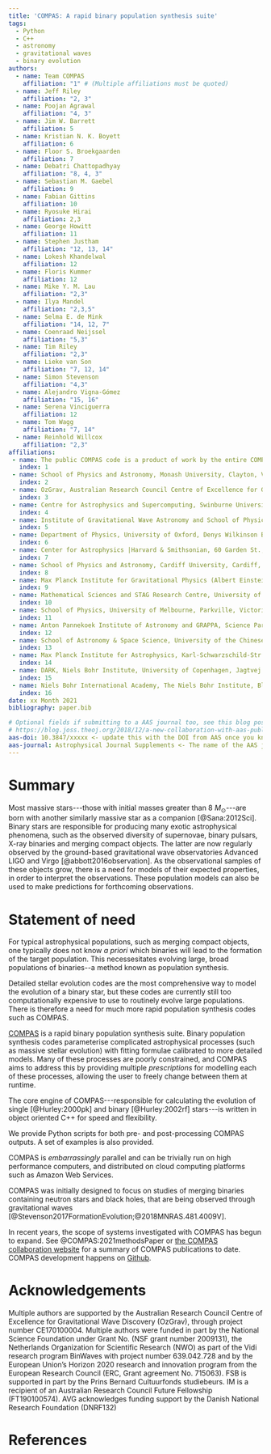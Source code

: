 ```yaml
---
title: 'COMPAS: A rapid binary population synthesis suite'
tags:
  - Python
  - C++
  - astronomy
  - gravitational waves
  - binary evolution
authors:
  - name: Team COMPAS
    affiliation: "1" # (Multiple affiliations must be quoted)
  - name: Jeff Riley 
    affiliation: "2, 3"
  - name: Poojan Agrawal
    affiliation: "4, 3"
  - name: Jim W. Barrett
    affiliation: 5
  - name: Kristian N. K. Boyett
    affiliation: 6
  - name: Floor S. Broekgaarden
    affiliation: 7
  - name: Debatri Chattopadhyay
    affiliation: "8, 4, 3"
  - name: Sebastian M. Gaebel
    affiliation: 9
  - name: Fabian Gittins
    affiliation: 10
  - name: Ryosuke Hirai
    affiliation: 2,3
  - name: George Howitt
    affiliation: 11
  - name: Stephen Justham
    affiliation: "12, 13, 14"
  - name: Lokesh Khandelwal
    affiliation: 12
  - name: Floris Kummer
    affiliation: 12
  - name: Mike Y. M. Lau
    affiliation: "2,3"
  - name: Ilya Mandel
    affiliation: "2,3,5"
  - name: Selma E. de Mink
    affiliation: "14, 12, 7"
  - name: Coenraad Neijssel
    affiliation: "5,3"
  - name: Tim Riley
    affiliation: "2,3"
  - name: Lieke van Son
    affiliation: "7, 12, 14"
  - name: Simon Stevenson
    affiliation: "4,3"
  - name: Alejandro Vigna-Gómez
    affiliation: "15, 16"
  - name: Serena Vinciguerra
    affiliation: 12
  - name: Tom Wagg
    affiliation: "7, 14"
  - name: Reinhold Willcox
    affiliation: "2,3"
affiliations:
 - name: The public COMPAS code is a product of work by the entire COMPAS collaboration over many years; we therefore kindly request that, in recognition of this team effort, the paper is cited as Team COMPAS - J. Riley et al.
   index: 1
 - name: School of Physics and Astronomy, Monash University, Clayton, Victoria 3800, Australia
   index: 2
 - name: OzGrav, Australian Research Council Centre of Excellence for Gravitational Wave Discovery, Australia
   index: 3
 - name: Centre for Astrophysics and Supercomputing, Swinburne University of Technology, Hawthorn, VIC 3122, Australia
   index: 4
 - name: Institute of Gravitational Wave Astronomy and School of Physics and Astronomy, University of Birmingham, Birmingham, B15 2TT
   index: 5
 - name: Department of Physics, University of Oxford, Denys Wilkinson Building, Keble Road, Oxford OX1 3RH, UK
   index: 6
 - name: Center for Astrophysics |Harvard & Smithsonian, 60 Garden St., Cambridge, MA 02138, USA
   index: 7
 - name: School of Physics and Astronomy, Cardiff University, Cardiff, CF24 3AA, United Kingdom
   index: 8
 - name: Max Planck Institute for Gravitational Physics (Albert Einstein Institute), Callinstrasse 38, D-30167 Hannover, Germany
   index: 9
 - name: Mathematical Sciences and STAG Research Centre, University of Southampton, Southampton SO17 1BJ, UK
   index: 10
 - name: School of Physics, University of Melbourne, Parkville, Victoria, 3010, Australia
   index: 11
 - name: Anton Pannekoek Institute of Astronomy and GRAPPA, Science Park 904, University of Amsterdam, 1098XH Amsterdam, The Netherlands
   index: 12
 - name: School of Astronomy & Space Science, University of the Chinese Academy of Sciences, Beijing 100012, China
   index: 13
 - name: Max Planck Institute for Astrophysics, Karl-Schwarzschild-Str. 1, 85748 Garching, Germany
   index: 14
 - name: DARK, Niels Bohr Institute, University of Copenhagen, Jagtvej 128, 2200, Copenhagen, Denmark
   index: 15
 - name: Niels Bohr International Academy, The Niels Bohr Institute, Blegdamsvej 17, 2100 Copenhagen, Denmark
   index: 16
date: xx Month 2021
bibliography: paper.bib

# Optional fields if submitting to a AAS journal too, see this blog post:
# https://blog.joss.theoj.org/2018/12/a-new-collaboration-with-aas-publishing
aas-doi: 10.3847/xxxxx <- update this with the DOI from AAS once you know it.
aas-journal: Astrophysical Journal Supplements <- The name of the AAS journal.
---
```


<!--

Begin your paper with a summary of the high-level functionality of your software for a non-specialist reader. Avoid jargon in this section.

What should my paper contain?

https://joss.readthedocs.io/en/latest/submitting.html#what-should-my-paper-contain

 The paper should be between 250-1000 words. Authors submitting papers significantly longer than 1000 words may be asked to reduce the length of their paper.

Your paper should include:

    A list of the authors of the software and their affiliations, using the correct format (see the example below).
    A summary describing the high-level functionality and purpose of the software for a diverse, non-specialist audience.
    A Statement of Need section that clearly illustrates the research purpose of the software.
    A list of key references, including to other software addressing related needs. Note that the references should include full names of venues, e.g., journals and conferences, not abbreviations only understood in the context of a specific discipline.
    Mention (if applicable) a representative set of past or ongoing research projects using the software and recent scholarly publications enabled by it.
    Acknowledgement of any financial support.

-->


# Summary

Most massive stars---those with initial masses greater than 8 $M_\odot$---are born with another similarly massive star as a companion [@Sana:2012Sci]. Binary stars are responsible for producing many exotic astrophysical phenomena, such as the observed diversity of supernovae, binary pulsars, X-ray binaries and merging compact objects. The latter are now regularly observed by the ground-based gravitational wave observatories Advanced LIGO and Virgo [@abbott2016observation].
As the observational samples of these objects grow, there is a need for models of their expected properties, in order to interpret the observations. These population models can also be used to make predictions for forthcoming observations.

# Statement of need

For typical astrophysical populations, such as merging compact objects, one typically does not know *a priori* which binaries will lead to the formation of the target population. This necessesitates evolving large, broad populations of binaries--a method known as population synthesis.

Detailed stellar evolution codes are the most comprehensive way to model the evolution of a binary star, but these codes are currently still too computationally expensive to use to routinely evolve large populations. There is therefore a need for much more rapid population synthesis codes such as COMPAS.

[COMPAS](https://compas.science) is a rapid binary population synthesis suite. Binary population synthesis codes parameterise complicated astrophysical processes (such as massive stellar evolution) with fitting formulae calibrated to more detailed models. Many of these processes are poorly constrained, and COMPAS aims to address this by providing multiple *prescriptions* for modelling each of these processes, allowing the user to freely change between them at runtime. 

The core engine of COMPAS---responsible for calculating the evolution of single [@Hurley:2000pk] and binary [@Hurley:2002rf] stars---is written in object oriented C++ for speed and flexibility.

We provide Python scripts for both pre- and post-processing COMPAS outputs. A set of examples is also provided.

COMPAS is *embarrassingly* parallel and can be trivially run on high performance computers, and distributed on cloud computing platforms such as Amazon Web Services.

COMPAS was initially designed to focus on studies of merging binaries containing neutron stars and black holes, that are being observed through gravitational waves [@Stevenson2017FormationEvolution;@2018MNRAS.481.4009V]. 

In recent years, the scope of systems investigated with COMPAS has begun to expand. See @COMPAS:2021methodsPaper or [the COMPAS collaboration website](https://compas.science) for a summary of COMPAS publications to date. COMPAS development happens on [Github](https://github.com/TeamCOMPAS/COMPAS).


<!--
  You can link to external websites by doing [go here](http://www.link-to-website.com)
-->

<!--
`Gala` is an Astropy-affiliated Python package for galactic dynamics. Python
enables wrapping low-level languages (e.g., C) for speed without losing
flexibility or ease-of-use in the user-interface. The API for `Gala` was
designed to provide a class-based and user-friendly interface to fast (C or
Cython-optimized) implementations of common operations such as gravitational
potential and force evaluation, orbit integration, dynamical transformations,
and chaos indicators for nonlinear dynamics. `Gala` also relies heavily on and
interfaces well with the implementations of physical units and astronomical
coordinate systems in the `Astropy` package [@astropy] (`astropy.units` and
`astropy.coordinates`).

`Gala` was designed to be used by both astronomical researchers and by
students in courses on gravitational dynamics or astronomy. It has already been
used in a number of scientific publications [@Pearson:2017] and has also been
used in graduate courses on Galactic dynamics to, e.g., provide interactive
visualizations of textbook material [@Binney:2008]. The combination of speed,
design, and support for Astropy functionality in `Gala` will enable exciting
scientific explorations of forthcoming data releases from the *Gaia* mission
[@gaia] by students and experts alike.
-->

<!--
# Mathematics
# Single dollars ($) are required for inline mathematics e.g. $f(x) = e^{\pi/x}$
# Double dollars make self-standing equations:

# $$\Theta(x) = \left\{\begin{array}{l}
# 0\textrm{ if } x < 0\cr
# 1\textrm{ else}
# \end{array}\right.$$

# You can also use plain \LaTeX for equations
# \begin{equation}\label{eq:fourier}
# \hat f(\omega) = \int_{-\infty}^{\infty} f(x) e^{i\omega x} dx
# \end{equation}
# and refer to \autoref{eq:fourier} from text.
-->

<!--
# Citations

Citations to entries in paper.bib should be in
[rMarkdown](http://rmarkdown.rstudio.com/authoring_bibliographies_and_citations.html)
format.

If you want to cite a software repository URL (e.g. something on GitHub without a preferred
citation) then you can do it with the example BibTeX entry below for @fidgit.

#For a quick reference, the following citation commands can be used:
#- `@author:2001`  ->  "Author et al. (2001)"
#- `[@author:2001]` -> "(Author et al., 2001)"
#- `[@author1:2001; @author2:2001]` -> "(Author1 et al., 2001; Author2 et al., 2002)"
-->

<!--
 Figures
 Figures can be included like this:
 ![Caption for example figure.\label{fig:example}](figure.png)
 and referenced from text using \autoref{fig:example}.
 Figure sizes can be customized by adding an optional second parameter:
 ![Caption for example figure.](figure.png){ width=20% }
-->

# Acknowledgements

Multiple authors are supported by the Australian Research Council Centre of Excellence for Gravitational Wave Discovery (OzGrav), through project number CE170100004.
Multiple authors were funded in part by the National Science Foundation under Grant No. (NSF grant number 2009131), the Netherlands Organization for Scientific Research (NWO) as part of the Vidi research program BinWaves with project number 639.042.728 and by the European Union’s Horizon 2020 research and innovation program from the European Research Council
(ERC, Grant agreement No. 715063). 
FSB is supported in part by the Prins Bernard Cultuurfonds studiebeurs.
IM is a recipient of an Australian Research Council Future Fellowship (FT190100574). 
AVG acknowledges funding support by the Danish National Research Foundation (DNRF132)

# References
